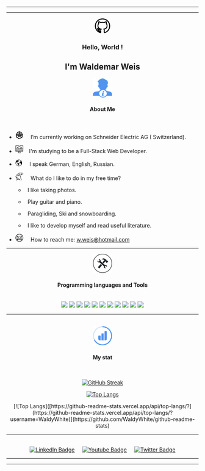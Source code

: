 ***
---

<div align='center'><img src='icons/2111612.png' width='40px'></div>
           


### <div align='center'>Hello, World !</div>

## <div align='center'>I'm Waldemar Weis</div>

<div align='center'><img src='icons/miscellaneous-logo.png' width='50px' height='50px'>
</div>

 ####  <div align='center'>About Me</div>

 <br>

-  <img src='icons/png-transparent-computer-icons-labor-day-union-others.png' width='20px' height='20px'>&nbsp;&nbsp;&nbsp;&nbsp; I’m currently working on Schneider Electric AG ( Switzerland).

- <img src='icons/3500360.png' width='20px' height='20px'>&nbsp;&nbsp;&nbsp;  I'm studying to be a Full-Stack Web Developer.

-  <img src='icons/png-transparent-globe-.png' width='17px' height='17px'> &nbsp;&nbsp;&nbsp;&nbsp;I speak German, English, Russian.

- <img src='icons/clipart2142431.png' width='20px' height='20px'>&nbsp;&nbsp;&nbsp;&nbsp; What do I like to do in my free time?
   - <p>&nbsp;&nbsp;I like taking photos.</p>
   - <p>&nbsp;&nbsp;Play guitar and piano.</p>
   - <p>&nbsp;&nbsp;Paragliding, Ski and snowboarding.</p>
   - <p>&nbsp;&nbsp;I like to develop myself and read useful literature.</p>

   
- <img src='icons/email-envelope-back-symbol.png' width='20px' height='20px'>&nbsp;&nbsp;&nbsp;&nbsp; How to reach me: w.weis@hotmail.com

---

<div align='center'><img src='icons/operated-tools.png' width='50px' ></div>

#### <div align='center'>Programming languages and Tools</div>

<br>

<div align='center'>
<img height=50 src="https://cdn.jsdelivr.net/gh/devicons/devicon/icons/javascript/javascript-original.svg"/>
<img height=50 src="https://cdn.jsdelivr.net/gh/devicons/devicon/icons/python/python-original.svg"/>
<img height=50 src="https://cdn.jsdelivr.net/gh/devicons/devicon/icons/php/php-original.svg"/>
<img height=50 src="https://cdn.jsdelivr.net/gh/devicons/devicon/icons/html5/html5-original.svg" />
<img height=50 src="https://cdn.jsdelivr.net/gh/devicons/devicon/icons/css3/css3-original.svg" />
<img height=50 src="https://cdn.jsdelivr.net/gh/devicons/devicon/icons/github/github-original.svg"/>
<img height=50 src="https://cdn.jsdelivr.net/gh/devicons/devicon/icons/git/git-plain.svg"/>
<img height=50 src="https://cdn.jsdelivr.net/gh/devicons/devicon/icons/java/java-original.svg"/>
<img height=50 src="https://cdn.jsdelivr.net/gh/devicons/devicon/icons/react/react-original.svg" />
<img height=50 src="https://cdn.jsdelivr.net/gh/devicons/devicon/icons/pycharm/pycharm-original.svg" />
<img height=50 src="https://cdn.jsdelivr.net/gh/devicons/devicon/icons/vscode/vscode-original.svg"/>
</div>

---
<br>
<div align='center'>
    <img src='icons/Stats.svg' width='50px'>
</div>

#### <div align='center'>My stat</div>

<br>

<div align='center'>

[![GitHub Streak](http://github-readme-streak-stats.herokuapp.com?user=WaldyWhite&date_format=j%20M%5B%20Y%5D)](https://git.io/streak-stats)

</div>


<div align='center'>

[![Top Langs](https://github-readme-stats.vercel.app/api/top-langs/?username=WaldyWhite)](https://github.com/WaldyWhite/github-readme-stats)

</div>
<div align = "center">
[![Top Langs]([https://github-readme-stats.vercel.app/api/top-langs/?](https://github-readme-stats.vercel.app/api/top-langs/?username=WaldyWhite)](https://github.com/WaldyWhite/github-readme-stats)
</div>




---

<br>

<div align='center'>
  <a href='/'><img src="https://img.shields.io/badge/Facebook-blue?style=for-the-badge&logo=Facebook&logoColor=white" alt="LinkedIn Badge"/></a>&nbsp;&nbsp;&nbsp;&nbsp;
  <a href='https://www.instagram.com/waldywhite/'><img src="https://img.shields.io/badge/instagram-red?style=for-the-badge&logo=instagram&logoColor=white" alt="Youtube Badge"/></a>&nbsp;&nbsp;&nbsp;&nbsp;
  <a href='/'><img src="https://img.shields.io/badge/telegram-blue?style=for-the-badge&logo=telegram&logoColor=white" alt="Twitter Badge"/></a>
</div>

---
---
